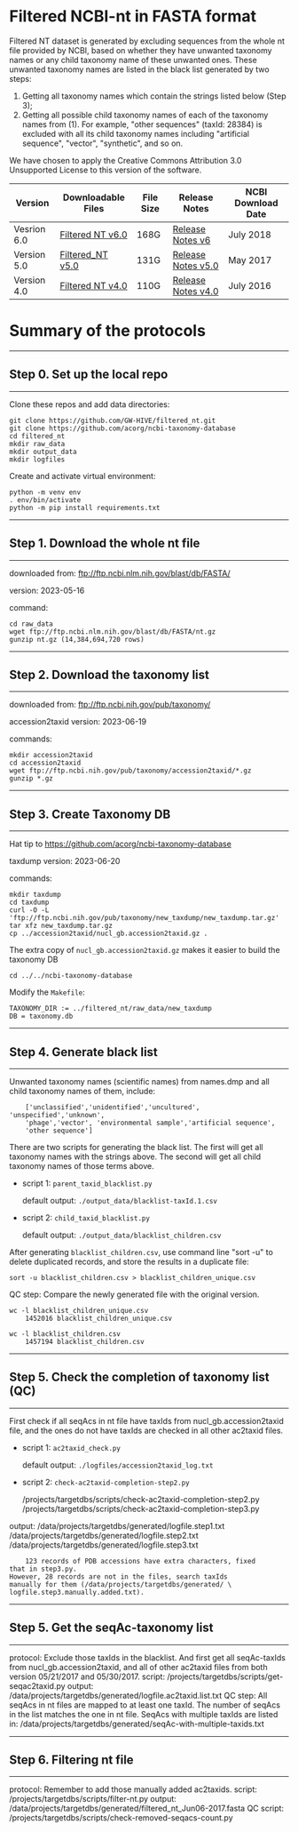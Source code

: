 # Filtered NCBI-nt in FASTA format

Filtered NT dataset is generated by excluding sequences from the whole
nt file provided by NCBI, based on whether they have unwanted taxonomy 
names or any child taxonomy name of these unwanted ones. These unwanted 
taxonomy names are listed in the black list generated by two steps:
1) Getting all taxonomy names which contain the strings listed 
below (Step 3); 
2) Getting all possible child taxonomy names of each 
of the taxonomy names from (1). For example, "other sequences" 
(taxId: 28384) is excluded with all its child taxonomy names including 
"artificial sequence", "vector", "synthetic", and so on.

We have chosen to apply the Creative Commons Attribution 3.0
Unsupported License to this version of the software.



|Version | Downloadable Files | File Size | Release Notes|NCBI Download Date|
|--------|--------------------|-----------|--------------|------------------|
|Vesrion 6.0| [Filtered NT v6.0](https://hive.biochemistry.gwu.edu/prd/filterednt//content/filtered_nt_July_2018.fasta)| 168G|[Release Notes v6](https://hive.biochemistry.gwu.edu/filterednt/releasenotesv6)|July 2018|
|Version 5.0|[Filtered_NT v5.0](https://hive.biochemistry.gwu.edu/prd//filterednt/content/Filtered_NTv5.0.fasta)|131G|[Release Notes v5.0](https://hive.biochemistry.gwu.edu/filterednt/releasenotesv5)|May 2017|
|Version 4.0| [Filtered NT v4.0](https://hive.biochemistry.gwu.edu/prd//filterednt/content/Filtered_NTv4.0.fasta)|110G|[Release Notes v4.0](https://hive.biochemistry.gwu.edu/filterednt/releasenotesv4)|July 2016|




# Summary of the protocols

************************************************************************
## Step 0. Set up the local repo
************************************************************************
Clone these repos and add data directories:

	git clone https://github.com/GW-HIVE/filtered_nt.git
	git clone https://github.com/acorg/ncbi-taxonomy-database
	cd filtered_nt
	mkdir raw_data
	mkdir output_data
	mkdir logfiles

Create and activate virtual environment:

	python -m venv env
	. env/bin/activate
	python -m pip install requirements.txt

************************************************************************
## Step 1. Download the whole nt file
************************************************************************
downloaded from: ftp://ftp.ncbi.nlm.nih.gov/blast/db/FASTA/

version: 2023-05-16

command:

	cd raw_data
    wget ftp://ftp.ncbi.nlm.nih.gov/blast/db/FASTA/nt.gz
    gunzip nt.gz (14,384,694,720 rows)

************************************************************************
## Step 2. Download the taxonomy list 
************************************************************************
downloaded from: ftp://ftp.ncbi.nih.gov/pub/taxonomy/

accession2taxid version: 2023-06-19

commands:

	mkdir accession2taxid
	cd accession2taxid
	wget ftp://ftp.ncbi.nih.gov/pub/taxonomy/accession2taxid/*.gz
	gunzip *.gz

************************************************************************
## Step 3. Create Taxonomy DB 
************************************************************************
Hat tip to https://github.com/acorg/ncbi-taxonomy-database

taxdump version: 2023-06-20

commands:

	mkdir taxdump
	cd taxdump
	curl -O -L 'ftp://ftp.ncbi.nih.gov/pub/taxonomy/new_taxdump/new_taxdump.tar.gz'
	tar xfz new_taxdump.tar.gz
	cp ../accession2taxid/nucl_gb.accession2taxid.gz .

The extra copy of `nucl_gb.accession2taxid.gz` makes it easier to build the
taxonomy DB

	cd ../../ncbi-taxonomy-database

Modify the `Makefile`:

	TAXONOMY_DIR := ../filtered_nt/raw_data/new_taxdump
	DB = taxonomy.db


************************************************************************
## Step 4. Generate black list
************************************************************************
Unwanted taxonomy names (scientific names) from names.dmp and all child
taxonomy names of them, include:

		['unclassified','unidentified','uncultured', 'unspecified','unknown',
		'phage','vector', 'environmental sample','artificial sequence',
		'other sequence']

There are two scripts for generating the black list. The first will get all taxonomy names with the strings above. The second will get all child taxonomy names of those terms above.

 - script 1: `parent_taxid_blacklist.py`
	
	default output: `./output_data/blacklist-taxId.1.csv`
	
 - script 2: `child_taxid_blacklist.py`
	
	default output: `./output_data/blacklist_children.csv`

After generating `blacklist_children.csv`, use command line "sort -u" to delete duplicated records, and store the results in a duplicate file:

	sort -u blacklist_children.csv > blacklist_children_unique.csv

QC step: Compare the newly generated file with the original version.

	wc -l blacklist_children_unique.csv
		1452016 blacklist_children_unique.csv

	wc -l blacklist_children.csv 
		1457194 blacklist_children.csv


************************************************************************
## Step 5. Check the completion of taxonomy list (QC)
************************************************************************
First check if all seqAcs in nt file have taxIds from 
nucl_gb.accession2taxid file, and the ones do not have taxIds are checked
in all other ac2taxid files.


 - script 1: `ac2taxid_check.py`

	default output: `./logfiles/accession2taxid_log.txt`
 
 - script 2:  `check-ac2taxid-completion-step2.py`

	/projects/targetdbs/scripts/check-ac2taxid-completion-step2.py
	/projects/targetdbs/scripts/check-ac2taxid-completion-step3.py

output: /data/projects/targetdbs/generated/logfile.step1.txt
	/data/projects/targetdbs/generated/logfile.step2.txt
	/data/projects/targetdbs/generated/logfile.step3.txt


        123 records of PDB accessions have extra characters, fixed 
	that in step3.py.
	However, 28 records are not in the files, search taxIds
	manually for them (/data/projects/targetdbs/generated/ \
	logfile.step3.manually.added.txt).


************************************************************************
## Step 5. Get the seqAc-taxonomy list
************************************************************************
protocol: Exclude those taxIds in the blacklist. And first get all 
	seqAc-taxIds from nucl_gb.accession2taxid, and all of other
	ac2taxid files from both version 05/21/2017 and 05/30/2017.
script: /projects/targetdbs/scripts/get-seqac2taxid.py
output: /data/projects/targetdbs/generated/logfile.ac2taxid.list.txt
QC step: All seqAcs in nt files are mapped to at least one taxId. The
	number of seqAcs in the list matches the one in nt file.
	SeqAcs with multiple taxIds are listed in:
	/data/projects/targetdbs/generated/seqAc-with-multiple-taxids.txt


************************************************************************
## Step 6. Filtering nt file
************************************************************************
protocol: Remember to add those manually added ac2taxids.
script: /projects/targetdbs/scripts/filter-nt.py
output: /data/projects/targetdbs/generated/filtered_nt_Jun06-2017.fasta
QC script: /projects/targetdbs/scripts/check-removed-seqacs-count.py
